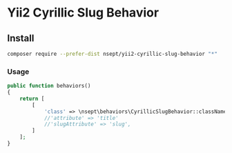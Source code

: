# Yii2 Cyrillic Slug Behavior

## Install
```bash
composer require --prefer-dist nsept/yii2-cyrillic-slug-behavior "*"
```

### Usage

```php
public function behaviors()
{
    return [
        [
            'class' => \nsept\behaviors\CyrillicSlugBehavior::className()
            //'attribute' => 'title'
            //'slugAttribute' => 'slug',
        ]
    ];
}
```
